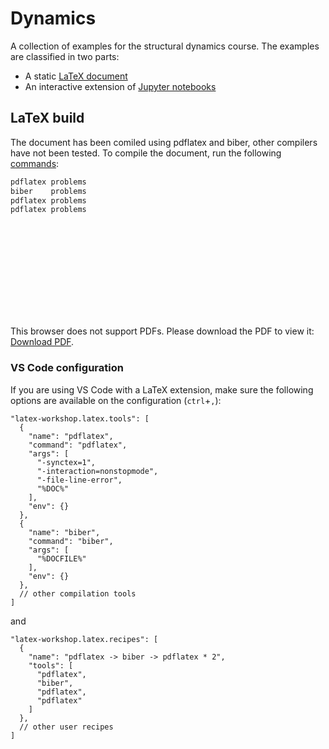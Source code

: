 # Dynamics
A collection of examples for the structural dynamics course. The examples are classified in two parts:
- A static [LaTeX document](https://github.com/miguelmaso/dynamics/blob/gh-pages/problems.pdf)
- An interactive extension of [Jupyter notebooks](ipython/README.md)

## LaTeX build
The document has been comiled using pdflatex and biber, other compilers have not been tested. To compile the document, run the following [commands](.github/workflows/build_pdf.sh):
```sh
pdflatex problems
biber    problems
pdflatex problems
pdflatex problems
```

<object data="https://github.com/miguelmaso/dynamics/blob/gh-pages/problems.pdf" type="application/pdf" width="700px" height="700px">
    <embed src="https://github.com/miguelmaso/dynamics/blob/gh-pages/problems.pdf">
        <p>This browser does not support PDFs. Please download the PDF to view it: <a href="https://github.com/miguelmaso/dynamics/blob/gh-pages/problems.pdf">Download PDF</a>.</p>
    </embed>
</object>


### VS Code configuration
If you are using VS Code with a LaTeX extension, make sure the following options are available on the configuration (`ctrl`+`,`):
```jsonc
"latex-workshop.latex.tools": [
  {
    "name": "pdflatex",
    "command": "pdflatex",
    "args": [
      "-synctex=1",
      "-interaction=nonstopmode",
      "-file-line-error",
      "%DOC%"
    ],
    "env": {}
  },
  {
    "name": "biber",
    "command": "biber",
    "args": [
      "%DOCFILE%"
    ],
    "env": {}
  },
  // other compilation tools
]
```

and

```jsonc
"latex-workshop.latex.recipes": [
  {
    "name": "pdflatex -> biber -> pdflatex * 2",
    "tools": [
      "pdflatex",
      "biber",
      "pdflatex",
      "pdflatex"
    ]
  },
  // other user recipes
]
```

